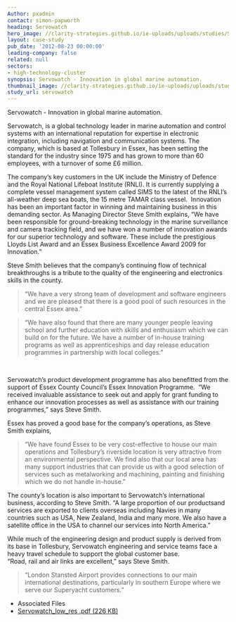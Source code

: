 ```yaml
---
Author: pxadmin
contact: simon-papworth
heading: Servowatch
hero_image: //clarity-strategies.github.io/ie-uploads/uploads/studies/ServoWatch_banner.jpg
layout: case-study
pub_date: '2012-08-23 00:00:00'
leading-company: false
related: null
sectors:
- high-technology-cluster
synopsis: Servowatch - Innovation in global marine automation.
thumbnail_image: //clarity-strategies.github.io/ie-uploads/uploads/studies/ServoWatch_Tile.jpg
study_url: servowatch
---
```


<p>Servowatch - Innovation in global marine automation.</p><p>Servowatch, is a global technology leader in marine automation and control systems with an international reputation for expertise in electronic integration, including navigation and communication systems. The company, which is based at Tollesbury in Essex, has been setting the standard for the industry since 1975 and has grown to more than 60 employees, with a turnover of some £6 million.</p><p>The company’s key customers in the UK include the Ministry of Defence and the Royal National Lifeboat Institute (RNLI). It is currently supplying a complete vessel management system called SIMS to the latest of the RNLI’s all-weather deep sea boats, the 15 metre TAMAR class vessel.  Innovation has been an important factor in winning and maintaining business in this demanding sector. As Managing Director Steve Smith explains, “We have been responsible for ground-breaking technology in the marine surveillance and camera tracking field, and we have won a number of innovation awards for our superior technology and software. These include the prestigious Lloyds List Award and an Essex Business Excellence Award 2009 for Innovation.”</p><p>Steve Smith believes that the company’s continuing flow of technical breakthroughs is a tribute to the quality of the engineering and electronics skills in the county.</p><blockquote><p>“We have a very strong team of development and software engineers and we are pleased that there is a good pool of such resources in the central Essex area.”</p></blockquote><blockquote><p>“We have also found that there are many younger people leaving school and further education with skills and enthusiasm which we can build on for the future. We have a number of in-house training programs as well as apprenticeships and day release education programmes in partnership with local colleges.”</p></blockquote><p> </p><p>Servowatch’s product development programme has also benefitted from the support of Essex County Council’s Essex Innovation Programme.  “We received invaluable assistance to seek out and apply for grant funding to enhance our innovation processes as well as assistance with our training programmes,” says Steve Smith.</p><p>Essex has proved a good base for the company’s operations, as Steve Smith explains,</p><blockquote><p>“We have found Essex to be very cost-effective to house our main operations and Tollesbury’s riverside location is very attractive from an environmental perspective. We find also that our local area has many support industries that can provide us with a good selection of services such as metalworking and machining, painting and finishing which we do not handle in-house.”</p></blockquote><p>The county’s location is also important to Servowatch’s international business, according to Steve Smith. “A large proportion of our productsand services are exported to clients overseas including Navies in many countries such as USA, New Zealand, India and many more. We also have a satellite office in the USA to channel our services into North America.”</p><p>While much of the engineering design and product supply is derived from its base in Tollesbury, Servowatch engineering and service teams face a heavy travel schedule to support the global customer base.<br/>“Road, rail and air links are excellent,” says Steve Smith.</p><blockquote><p>“London Stansted Airport provides connections to our main international destinations, particularly in southern Europe where we serve our Superyacht customers.”</p></blockquote> <ul class='downloadable-files'><li class='header'>Associated Files</li><li><a alt='' class='btn' href='//clarity-strategies.github.io/ie-uploads/uploads/studies/Servowatch_low_res.pdf' target='_blank'>Servowatch_low_res .pdf <span>(226 KB)</span></a></li></ul>